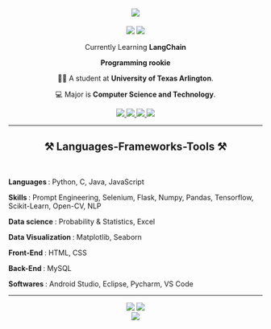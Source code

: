 <h1 align="center">
    <img src="https://readme-typing-svg.herokuapp.com/?font=Righteous&size=35&center=true&vCenter=true&width=500&height=70&duration=3000&lines=Hi+There!+👋;+I'm+Latheesh+Mangeri!;" />
</h1>

<p align='center'>
<a href="https://visitorbadge.io/status?path=https%3A%2F%2Fgithub.com%2Flatheeshmangeri"><img src="https://api.visitorbadge.io/api/visitors?path=https%3A%2F%2Fgithub.com%2Flatheeshmangeri&countColor=%23263759&style=plastic" /></a>
<a href="https://github.com/latheeshmangeri?tab=repositories"><img src="https://img.shields.io/github/stars/latheeshmangeri?style=flat&logo=github&label=Total%20Stars&color=teal"/></a>
</p>
<div align="center"> 

Currently Learning **LangChain**

 **Programming rookie** 
    
👨‍🏛 A student at **University of Texas Arlington**.

💻 Major is **Computer Science and Technology**.

</div>

<div align="center"> 
<a href="mailto:latheeshmangeri369@gmail.com">
    <img src="https://img.shields.io/badge/Gmail-333333?style=for-the-badge&logo=gmail&logoColor=red"/>
</a>
  
<a href="https://linkedin.com/in/latheeshmangeri">
    <img src="https://img.shields.io/badge/LinkedIn-0077B5?style=for-the-badge&logo=linkedin&logoColor=white"/>
</a>
  
<a href="https://latheeshmangeri.github.io/">
     <img src="https://img.shields.io/badge/Portfolio-FF5722?style=for-the-badge&logo=todoist&logoColor=white"/>
</a>
  
<a href="https://drive.google.com/file/d/1JD6NMVJGVbUSJ4Bs7L1hdXeDDAjga1Oj/view?usp=drive_link">
     <img src="https://img.shields.io/badge/Resume-018EF5?style=for-the-badge&logo=readdotcv&logoColor=white"/> 
</a>    
</div>

 <hr/>



<h2 align="center">⚒️ Languages-Frameworks-Tools ⚒️</h2>
<br/>
<div>

<p><b>Languages             </b>: Python, C, Java, JavaScript</p>
<p><b>Skills                </b>: Prompt Engineering, Selenium, Flask, Numpy, Pandas, Tensorflow, Scikit-Learn, Open-CV, NLP</p>
<p><b>Data science          </b>: Probability & Statistics, Excel</p>
<p><b>Data Visualization    </b>: Matplotlib, Seaborn</p>
<p><b>Front-End             </b>: HTML, CSS</p>
<p><b>Back-End              </b>: MySQL</p>
<p><b>Softwares             </b>: Android Studio, Eclipse, Pycharm, VS Code</p>

</div>
<hr />
<div align=center>
  
  ![](https://github-readme-stats-salesp07.vercel.app/api?username=latheeshmangeri&hide=issues,contribs&theme=transparent&hide_border=true)
  ![](https://github-readme-stats-salesp07.vercel.app/api/top-langs/?username=latheeshmangeri&langs_count=8&theme=transparent&hide_border=true&hide=jupyter%20notebook,tex,css,php)
  <br/>
  ![](https://github-readme-streak-stats-salesp07.vercel.app/?user=latheeshmangeri&count_private=true&theme=transparent&hide_border=true)



